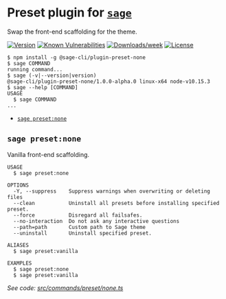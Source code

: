 Preset plugin for [`sage`](https://roots.io/sage/cli)
================

Swap the front-end scaffolding for the theme.

[![Version](https://img.shields.io/npm/v/@sage-cli/plugin-preset-none.svg)](https://npmjs.org/package/@sage-cli/plugin-preset-none)
[![Known Vulnerabilities](https://snyk.io/test/npm/@sage-cli/plugin-preset-none/badge.svg)](https://snyk.io/test/npm/@sage-cli/plugin-preset-none)
[![Downloads/week](https://img.shields.io/npm/dw/@sage-cli/plugin-preset-none.svg)](https://npmjs.org/package/@sage-cli/plugin-preset-none)
[![License](https://img.shields.io/npm/l/@sage-cli/plugin-preset-none.svg)](https://github.com/roots/sage-cli/blob/master/packages/preset-none/package.json)


<!-- toc -->

<!-- tocstop -->

<!-- usage -->
```sh-session
$ npm install -g @sage-cli/plugin-preset-none
$ sage COMMAND
running command...
$ sage (-v|--version|version)
@sage-cli/plugin-preset-none/1.0.0-alpha.0 linux-x64 node-v10.15.3
$ sage --help [COMMAND]
USAGE
  $ sage COMMAND
...
```
<!-- usagestop -->

<!-- commands -->
* [`sage preset:none`](#sage-presetnone)

## `sage preset:none`

Vanilla front-end scaffolding.

```
USAGE
  $ sage preset:none

OPTIONS
  -Y, --suppress    Suppress warnings when overwriting or deleting files
  --clean           Uninstall all presets before installing specified preset.
  --force           Disregard all failsafes.
  --no-interaction  Do not ask any interactive questions
  --path=path       Custom path to Sage theme
  --uninstall       Uninstall specified preset.

ALIASES
  $ sage preset:vanilla

EXAMPLES
  $ sage preset:none
  $ sage preset:vanilla
```

_See code: [src/commands/preset/none.ts](https://github.com/roots/sage-cli/blob/v1.0.0-alpha.0/packages/preset-none/src/commands/preset/none.ts)_
<!-- commandsstop -->
